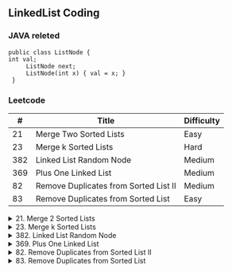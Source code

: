 ## LinkedList Coding

### JAVA releted
```
public class ListNode {
int val;
     ListNode next;
     ListNode(int x) { val = x; }
 }
```
### Leetcode

\#| Title|Difficulty
--|--|--
21|    Merge Two Sorted Lists  |  Easy
23 |   Merge k Sorted Lists  |  Hard    
382 |   Linked List Random Node |   Medium    
369   | Plus One Linked List  |  Medium    
82            |Remove Duplicates from Sorted List II | Medium
83            | Remove Duplicates from Sorted List | Easy

<details>
<summary>21. Merge 2 Sorted Lists </summary>
Merge two sorted linked lists and return it as a new list. The new list should be made by splicing together the nodes of the first two lists.

Example:

Input: 1->2->4, 1->3->4
Output: 1->1->2->3->4->4
</details>

<details>
<summary>23. Merge k Sorted Lists </summary>
Merge k sorted linked lists and return it as one sorted list. Analyze and describe its complexity.

Example:

Input:
[
  1->4->5,
  1->3->4,
  2->6
]
Output: 1->1->2->3->4->4->5->6
</details>

<details>
<summary>382. Linked List Random Node</summary>
Given a singly linked list, return a random node's value from the linked list. Each node must have the same probability of being chosen.

Follow up:
What if the linked list is extremely large and its length is unknown to you? Could you solve this efficiently without using extra space?

Example:

// Init a singly linked list [1,2,3].
ListNode head = new ListNode(1);
head.next = new ListNode(2);
head.next.next = new ListNode(3);
Solution solution = new Solution(head);

// getRandom() should return either 1, 2, or 3 randomly. Each element should have equal probability of returning.
solution.getRandom();
</details>

<details>
<summary>369. Plus One Linked List</summary>
Given a non-negative number represented as a singly linked list of digits, plus one to the number.

The digits are stored such that the most significant digit is at the head of the list.

Example:
Input:
1->2->3

Output:
1->2->4
</details>

<details>
<summary>82. Remove Duplicates from Sorted List II</summary>
Given a sorted linked list, delete all nodes that have duplicate numbers, leaving only distinct numbers from the original list.

Return the linked list sorted as well.

Example 1:

Input: 1->2->3->3->4->4->5
Output: 1->2->5
Example 2:

Input: 1->1->1->2->3
Output: 2->3
</details>

<details>
<summary>83. Remove Duplicates from Sorted List</summary>
Given a sorted linked list, delete all duplicates such that each element appear only once.

Example 1:

Input: 1->1->2
Output: 1->2
Example 2:

Input: 1->1->2->3->3
Output: 1->2->3
</details>

